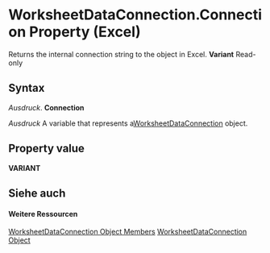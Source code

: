
# WorksheetDataConnection.Connection Property (Excel)

Returns the internal connection string to the object in Excel.  **Variant** Read-only


## Syntax

 _Ausdruck_. **Connection**

 _Ausdruck_ A variable that represents a[WorksheetDataConnection](05b67daa-ed68-f0f9-9228-86d6e53ef6e3.md) object.


## Property value

 **VARIANT**


## Siehe auch


#### Weitere Ressourcen


[WorksheetDataConnection Object Members](http://msdn.microsoft.com/library/a86803fe-2598-3126-aadc-704c7af067e7%28Office.15%29.aspx)
[WorksheetDataConnection Object](05b67daa-ed68-f0f9-9228-86d6e53ef6e3.md)